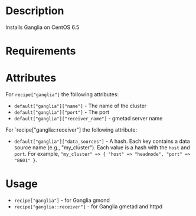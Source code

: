 Description
===========
Installs Ganglia on CentOS 6.5

Requirements
============

Attributes
==========
For `recipe["ganglia"]` the following attributes:
* `default["ganglia"]["name"]` - The name of the cluster
* `default["ganglia"]["port"]` - The port
* `default["ganglia"]["receiver_name"]` - gmetad server name

For `recipe["ganglia::receiver"] the following attribute:
* `default["ganglia"]["data_sources"]` - A hash. Each key contains a data source name (e.g., "my_cluster"). 
  Each value is a hash with the `host` and `port`. For example, `"my_cluster" => { "host" => "headnode", "port" => "8601" }`.

Usage
=====
* `recipe["ganglia"]` - for Ganglia gmond
* `recipe["ganglia::receiver"]` - for Ganglia gmetad and httpd
